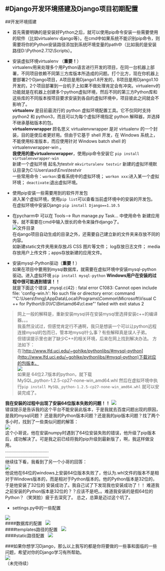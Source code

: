 #Django开发环境搭建及Django项目初期配置
---
##开发环境搭建
- 首先需要明确的是安装好Python之后，就可以使用pip命令安装一些需要使用的软件（比如virtualenv django等）。在cmd中如果系统不能识别pip命令，则需要将你的Python安装路径添加到系统环境变量的path中（比如我的是安装路径D:\Python2.7.12\Scripts）。

- 安装虚拟环境virtualenv （**重要！**）  
  virtualenv用来处理多个用Python语言进行开发的项目，在同一台机器上部署，不同项目依赖不同第三方库版本所造成的问题。打个比方，现在你机器上要部署2个Django项目，A项目是用Django1.8开发的，B项目是用Django1.10开发的，2个项目部署到一台机子上如果不做处理肯定会有冲突。virtualenv的功能就是在机器上创建多个python虚拟环境，然后不同的第三方Python库和这些库的不同版本按项目要求安装到各自的虚拟环境中，项目彼此之间就会不影响了。  
  **virtualenv** 是目前最流行的 python 虚拟环境配置工具。它不仅同时支持 python2 和 python3，而且可以为每个虚拟环境指定 python 解释器，并选择不继承基础版本的包。  
**virtualenvwrapper** 顾名思义 virtualenvwrapper 是对 virtualenv 的一个封装，目的是使后者更好用。但由于它基于 shell 开发，在 Windows 系统上，不能使用标准版本，而应使用针对 Windows batch shell 的 virtualenvwrapper-win 。  
**我使用的是virtualenvwrapper**，使用pip命令安装它 `pip install virtualenvwrapper-win`   
新建一个虚拟环境 起名为testvir `mkvirturalenv testvir` 新建的虚拟环境默认目录为C:\Users\asd\Envs\testvir   
一些常用命令：`workon`:查看系统中的虚拟环境； `workon xxx`:进入某一个虚拟环境； `deactivate`:退出虚拟环境。

- 使用pip安装一些需要用到的软件开发包  
进入某个虚拟环境，使用`pip list`可以查看当前虚环境中的安装的开发包。  
在虚拟环境中安装Django   `pip install Django==1.10.5`  

- 在pycharm中 可以在 Tools——> Run manage.py Task... 中使用命令 新建应用等，就不需要在cmd中输入很长的命令来操作django了。  
![文件目录](http://i.imgur.com/w1aHoxr.png)  
在django项目自动生成的目录之外，还需要自己建立新的文件夹来存放不同的内容。  
如新建static文件夹用来存放JS CSS 图片等文件； log存放日志文件； media存放用户上传文件；apps存放新建的应用文件。  

- 安装mysql-Python驱动（**重要！**）  
如果在项目中要用到mysql数据库，就需要在虚拟环境中安装mysql-python驱动。进入虚拟环境 `pip install mysql-python`  **Windows用户在安装的过程中很可能遇到错误！！**  
就是下面这个错误
_mysql.c(42) : fatal error C1083: Cannot open include file: 'config-win.h': No such file or directory error: command '"C:\Users\fnngj\AppData\Local\Programs\Common\Microsoft\Visual C ++ for Python\9.0\VC\Bin\amd64\cl.exe"' failed with exit status 2


>网上一般的解释是，重新安装mysql并在安装mysql里选择安装c++的编译器。。。  
我虽然没试过，但感觉肯定行不通啊，我只是想装一个可以让python远程连接mysql的包而已，管本地mysql什么事？有些解释真是误人子弟。  
但错误提示里也谢了缺少C++的相关环境，后来在网上找到解决办法。
方法如下：  
在[http://www.lfd.uci.edu/~gohlke/pythonlibs/#mysql-python](http://www.lfd.uci.edu/~gohlke/pythonlibs/#mysql-python)下载对应的包版本，  
![](http://i.imgur.com/BDXlrfO.png)  
如果是 64位2.7版本的python，就下载  
MySQL_python-1.2.5-cp27-none-win_amd64.whl
然后在虚拟环境中执行`pip install MySQL_python-1.2.5-cp27-none-win_amd64.whl` 就可以安装完成了。  

**我在安装的过程中出现了安装64位版本失败的问题！！**
![](http://i.imgur.com/q0Ph2p3.jpg)    
错误提示是告诉我的这个平台不能安装此版本，于是我就去百度问题出现的原因，是我的mysql问题？ 还是我的Python版本问题？还是我的pip版本问题？找了两个多小时，找到了一些类似问题的解答：  
![](http://i.imgur.com/mvCEjOE.png)  
这个小哥说，他在安装numpy时遇到了64位安装失败的错误，他升级了pip版本后，成功解决了。可是我之前已经将我的pip升级到最新版了，啊，我这样做没用。  
...................................  
...................................  
继续往下看，我看到了另一个小哥的回答：  
![](http://i.imgur.com/pfjAR3P.png)  
他说他在64位的windows上安装64位版本失败了，他认为.whl文件的版本不是相对于Windows版本的，而是相对于Python版本的。他的Python版本是32位的，于是他安装了32位的 安装成功了。我自己试了下发现我也安装成功了！！ 难道我之前安装的Python版本是32位的？？应该不是吧。。难道我安装的是假64位的Python？（笑哭脸）疲于去深究了。  总之，总算是迈过这个坑了。  

- settings.py中的一些配置   

![](http://i.imgur.com/eFZW90H.png)  
####数据库的配置  
![](http://i.imgur.com/CovzL77.png)  
####templates路径的配置  
![](http://i.imgur.com/Ww84zUW.png)  
####static路径配置  
![](http://i.imgur.com/z86m3fW.png)  

###如果你想学习Django，那么以上我写的都是你将要做的一些事和面临的一些问题，希望对你的Django学习有所帮助。  
![](http://i.imgur.com/WMfbMnO.jpg)  
（未完待续）
